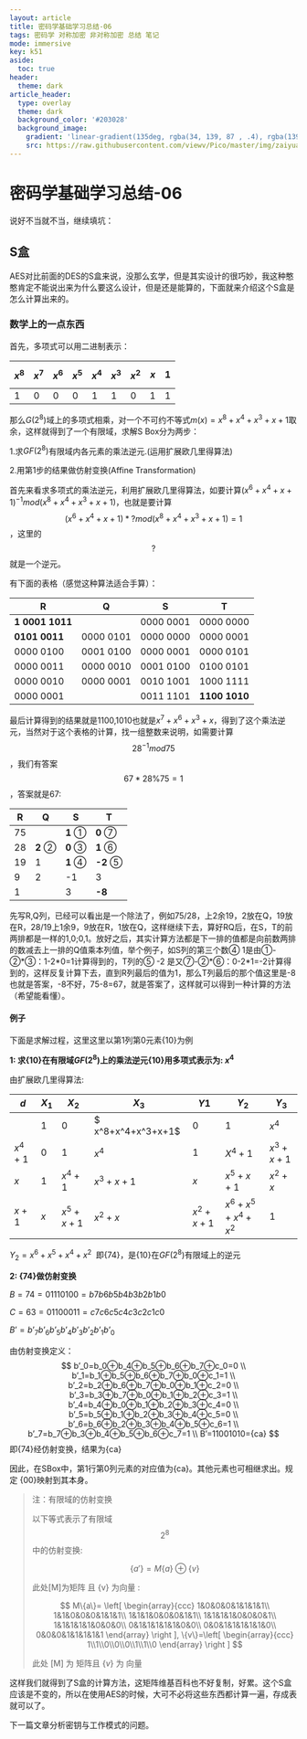 ```yaml
---
layout: article
title: 密码学基础学习总结-06
tags: 密码学 对称加密 非对称加密 总结 笔记
mode: immersive
key: k51
aside:
  toc: true
header:
  theme: dark
article_header:
  type: overlay
  theme: dark
  background_color: '#203028'
  background_image:
    gradient: 'linear-gradient(135deg, rgba(34, 139, 87 , .4), rgba(139, 34, 139, .4))'
    src: https://raw.githubusercontent.com/viewv/Pico/master/img/zaiyuan.jpg
---
```


# 密码学基础学习总结-06

说好不当就不当，继续填坑：

## S盒

AES对比前面的DES的S盒来说，没那么玄学，但是其实设计的很巧妙，我这种憨憨肯定不能说出来为什么要这么设计，但是还是能算的，下面就来介绍这个S盒是怎么计算出来的。

### 数学上的一点东西

首先，多项式可以用二进制表示：

| $$x^8$$ | $$x^7$$ | $$x^6$$ | $$x^5$$ | $$x^4$$ | $$x^3$$ | $$x^2$$ | $$x$$ | $$1$$ |
| ------- | ------- | ------- | ------- | ------- | ------- | ------- | ----- | ----- |
| 1       | 0       | 0       | 0       | 1       | 1       | 0       | 1     | 1     |

那么$G(2^8)$域上的多项式相乘，对一个不可约不等式$m(x) = x^8 + x^4 + x^3 + x + 1$取余，这样就得到了一个有限域，求解S Box分为两步：

1.求$GF(2^8)$有限域内各元素的乘法逆元.(运用扩展欧几里得算法)

2.用第1步的结果做仿射变换(Affine Transformation)

首先来看求多项式的乘法逆元，利用扩展欧几里得算法，如要计算$(x^6+x^4+x+1)^{-1}mod(x^8+x^4+x^3+x+1)$，也就是要计算$$(x^6+x^4+x+1)*?mod(x^8+x^4+x^3+x+1)=1$$，这里的$$?$$就是一个逆元。

有下面的表格（感觉这种算法适合手算）：

| R               | Q         | S         | T             |
| --------------- | --------- | --------- | ------------- |
| **1 0001 1011** |           | 0000 0001 | 0000 0000     |
| **0101 0011**   | 0000 0101 | 0000 0000 | 0000 0001     |
| 0000 0100       | 0001 0100 | 0000 0001 | 0000 0101     |
| 0000 0011       | 0000 0010 | 0001 0100 | 0100 0101     |
| 0000 0010       | 0000 0001 | 0010 1001 | 1000 1111     |
| 0000 0001       |           | 0011 1101 | **1100 1010** |

最后计算得到的结果就是1100,1010也就是$x^7 + x^6 + x^3 + x$，得到了这个乘法逆元，当然对于这个表格的计算，找一组整数来说明，如需要计算$$28^{-1}mod75$$，我们有答案$$67*28\%75=1$$，答案就是67:

| R    | Q       | S       | T        |
| ---- | ------- | ------- | -------- |
| 75   |         | **1** ① | **0** ⑦  |
| 28   | **2** ② | **0** ③ | **1** ⑥  |
| 19   | 1       | **1** ④ | **-2** ⑤ |
| 9    | 2       | -1      | 3        |
| 1    |         | 3       | **-8**   |

先写R,Q列，已经可以看出是一个除法了，例如75/28，上2余19，2放在Q，19放在R，28/19上1余9，9放在R，1放在Q，这样继续下去，算好RQ后，在S，T的前两排都是一样的1,0;0,1。放好之后，其实计算方法都是下一排的值都是向前数两排的数减去上一排的Q值乘本列值，举个例子，如S列的第三个数④ 1是由①-②*③：1-2\*0=1计算得到的，T列的⑤ -2 是又⑦-②\*⑥：0-2\*1=-2计算得到的，这样反复计算下去，直到R列最后的值为1，那么T列最后的那个值这里是-8也就是答案，-8不好，75-8=67，就是答案了，这样就可以得到一种计算的方法（希望能看懂）。

#### 例子

下面是求解过程，这里这里以第1列第0元素{10}为例 

**1: 求{10}在有限域$GF(2^8)$上的乘法逆元{10}用多项式表示为: $x^4$** 

由扩展欧几里得算法:

| $d$       | $X_1$ | $X_2$     | $X_3$              | $Y1$          | $Y_2$               | $Y_3$      |
| --------- | ----- | --------- | ------------------ | ------------- | ------------------- | ---------- |
|           | $1$   | $0$       | $ x^8+x^4+x^3+x+1$ | $0$           | $1$                 | $x^4$      |
| $x^4 + 1$ | $0$   | $1$       | $x^4$              | $1$           | $X^4+1$             | $x^3 +x+1$ |
| $x$       | $1$   | $x^4 + 1$ | $x^3 + x + 1$      | $x$           | $x ^ 5 + x + 1$     | $x^2 + x$  |
| $x+1$     | $x$   | $x^5+x+1$ | $x^2+x$            | $x^2 + x + 1$ | $x^6 + x^5+x^4+x^2$ | $1$        |

$Y_2=x^6+ x^5 + x^4+ x^2$  即{74}，是{10}在$GF(2^8)$有限域上的逆元

**2: {74}做仿射变换**

$B={74}=01110100 = b7b6b5b4b3b2b1b0$

$C={63}=01100011=c7c6c5c4c3c2c1c0$

$B’=b’_7b’_6b’_5b’_4b’_3b’_2b’_1b’_0$

由仿射变换定义：
$$
b’_0=b_0⊕b_4⊕b_5⊕b_6⊕b_7⊕c_0=0 \\
b’_1=b_1⊕b_5⊕b_6⊕b_7⊕b_0⊕c_1=1 \\
b’_2=b_2⊕b_6⊕b_7⊕b_0⊕b_1⊕c_2=0 \\
b’_3=b_3⊕b_7⊕b_0⊕b_1⊕b_2⊕c_3=1 \\
b’_4=b_4⊕b_0⊕b_1⊕b_2⊕b_3⊕c_4=0 \\
b’_5=b_5⊕b_1⊕b_2⊕b_3⊕b_4⊕c_5=0 \\
b’_6=b_6⊕b_2⊕b_3⊕b_4⊕b_5⊕c_6=1 \\
b’_7=b_7⊕b_3⊕b_4⊕b_5⊕b_6⊕c_7=1 \\
B’=11001010={ca}
$$
即{74}经仿射变换，结果为{ca}

因此，在SBox中，第1行第0列元素的对应值为{ca}。其他元素也可相继求出。规定 {00}映射到其本身。

> 注：有限域的仿射变换
>
> 以下等式表示了有限域$$2^8$$中的仿射变换:
>
> $$\{a'\} = M\{a\}\oplus\{v\}$$
>
> 此处[M]为矩阵 且 {v} 为向量 :  
>
> 
> $$
> M\{a\}= 
> \left[ \begin{array}{ccc}
> 1&0&0&0&1&1&1&1\\
> 1&1&0&0&0&1&1&1\\
> 1&1&1&0&0&0&1&1\\
> 1&1&1&1&0&0&0&1\\
> 1&1&1&1&1&0&0&0\\
> 0&1&1&1&1&1&0&0\\
> 0&0&1&1&1&1&1&0\\
> 0&0&0&1&1&1&1&1
> \end{array} 
> \right ],
> \{v\}=\left[ \begin{array}{ccc}
> 1\\1\\0\\0\\0\\1\\1\\0
> \end{array} 
> \right ]
> $$
>
> 
>
> 此处 [M] 为 矩阵且 {*v*} 为 向量

这样我们就得到了S盒的计算方法，这矩阵维基百科也不好复制，好累。这个S盒应该是不变的，所以在使用AES的时候，大可不必将这些东西都计算一遍，存成表就可以了。

下一篇文章分析密钥与工作模式的问题。